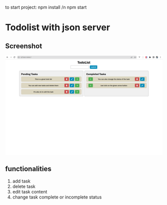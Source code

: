 to start project:
npm install /n
npm start


# Todolist with json server

## Screenshot
![alt text](screenshot.png)

## functionalities
1. add task
2. delete task
3. edit task content
4. change task complete or incomplete status
